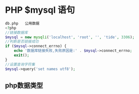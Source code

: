 # PHP $mysql 语句

```php
db.php   公用数据
<?php
//链接数据库
$mysql = new mysqli('localhost', 'root', '', 'tide', 3306);
//判断是否链接成功
if ($mysql->connect_errno) {
    echo '数据库链接失败,失败原因是:' . $mysql->connect_errno;
    exit();
}
//设置查询字符集
$mysql->query('set names utf8');
```

## php数据类型

```php

```





